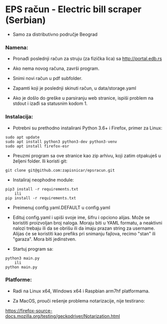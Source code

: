 # EPS račun - Electric bill scraper (Serbian)

- Samo za distributivno područje Beograd

### Namena:

- Pronađi poslednji račun za struju (za fizička lica) sa http://portal.edb.rs

- Ako nema novog računa, završi program.
  
- Snimi novi račun u pdf subfolder.

- Zapamti koji je poslednji skinuti račun, u data/storage.yaml

- Ako je došlo do greške u parsiranju web stranice, ispiši problem na stdout i izađi sa statusnim kodom 1.

### Instalacija:

- Potrebni su prethodno instalirani Python 3.6+ i Firefox, primer za Linux:

```
sudo apt update
sudo apt install python3 python3-dev python3-venv
sudo apt install firefox-esr
```

- Preuzmi program sa ove stranice kao zip arhivu, koji zatim otpakuješ u željeni folder. Ili koristi git:

```
git clone git@github.com:zapisnicar/epsracun.git
```

- Instaliraj neophodne module:

```
pip3 install -r requirements.txt
    ili
pip install -r requirements.txt
```

- Preimenuj config.yaml.DEFAULT u config.yaml

- Edituj config.yaml i upiši svoje ime, šifru i opciono alijas. Može se koristiti proizvoljan broj naloga. Moraju biti u YAML formatu, a neaktivni nalozi trebaju ili da se obrišu ili da imaju prazan string za username. Alijas će se koristiti kao prefiks pri snimanju fajlova, recimo "stan" ili "garaza". Mora biti jedinstven.

- Startuj program sa:

```
python3 main.py
    ili
python main.py
```

### Platforme:

- Radi na Linux x64, Windows x64 i Raspbian arm7hf platformama.

- Za MacOS, prouči rešenje problema notarizacije, nije testirano:

https://firefox-source-docs.mozilla.org/testing/geckodriver/Notarization.html
